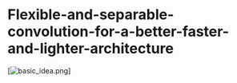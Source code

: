 # Flexible-and-separable-convolution-for-a-better-faster-and-lighter-architecture

[![basic_idea.png](https://github.com/Clarkxielf/Flexible-and-separable-convolution-for-a-better-faster-and-lighter-architecture/images/basic_idea.png)]
